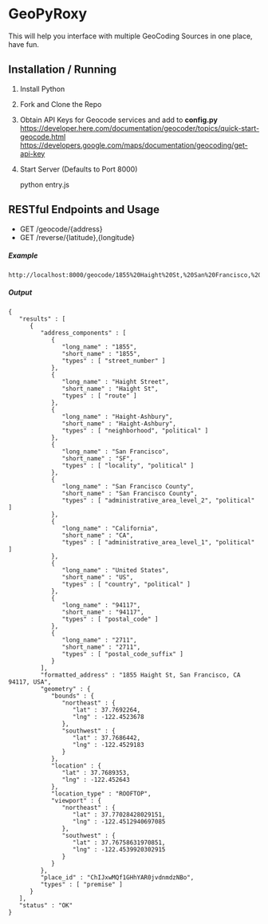 # GeoPyRoxy

This will help you interface with multiple GeoCoding Sources in one place, have fun.

## Installation / Running

1. Install Python
2. Fork and Clone the Repo
3. Obtain API Keys for Geocode services and add to __config.py__
    https://developer.here.com/documentation/geocoder/topics/quick-start-geocode.html
    https://developers.google.com/maps/documentation/geocoding/get-api-key
4. Start Server (Defaults to Port 8000)


    python entry.js
    
    
 ## RESTful Endpoints and Usage
 
 - GET /geocode/{address}
 - GET /reverse/{latitude},{longitude}
 
 ##### Example
 
    http://localhost:8000/geocode/1855%20Haight%20St,%20San%20Francisco,%20CA%2094117
    
 ##### Output
 
    {
       "results" : [
          {
             "address_components" : [
                {
                   "long_name" : "1855",
                   "short_name" : "1855",
                   "types" : [ "street_number" ]
                },
                {
                   "long_name" : "Haight Street",
                   "short_name" : "Haight St",
                   "types" : [ "route" ]
                },
                {
                   "long_name" : "Haight-Ashbury",
                   "short_name" : "Haight-Ashbury",
                   "types" : [ "neighborhood", "political" ]
                },
                {
                   "long_name" : "San Francisco",
                   "short_name" : "SF",
                   "types" : [ "locality", "political" ]
                },
                {
                   "long_name" : "San Francisco County",
                   "short_name" : "San Francisco County",
                   "types" : [ "administrative_area_level_2", "political" ]
                },
                {
                   "long_name" : "California",
                   "short_name" : "CA",
                   "types" : [ "administrative_area_level_1", "political" ]
                },
                {
                   "long_name" : "United States",
                   "short_name" : "US",
                   "types" : [ "country", "political" ]
                },
                {
                   "long_name" : "94117",
                   "short_name" : "94117",
                   "types" : [ "postal_code" ]
                },
                {
                   "long_name" : "2711",
                   "short_name" : "2711",
                   "types" : [ "postal_code_suffix" ]
                }
             ],
             "formatted_address" : "1855 Haight St, San Francisco, CA 94117, USA",
             "geometry" : {
                "bounds" : {
                   "northeast" : {
                      "lat" : 37.7692264,
                      "lng" : -122.4523678
                   },
                   "southwest" : {
                      "lat" : 37.7686442,
                      "lng" : -122.4529183
                   }
                },
                "location" : {
                   "lat" : 37.7689353,
                   "lng" : -122.452643
                },
                "location_type" : "ROOFTOP",
                "viewport" : {
                   "northeast" : {
                      "lat" : 37.77028428029151,
                      "lng" : -122.4512940697085
                   },
                   "southwest" : {
                      "lat" : 37.76758631970851,
                      "lng" : -122.4539920302915
                   }
                }
             },
             "place_id" : "ChIJxwMQf1GHhYAR0jvdnmdzNBo",
             "types" : [ "premise" ]
          }
       ],
       "status" : "OK"
    }
    